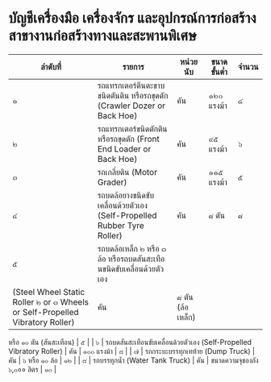 # บัญชีเครื่องมือ เครื่องจักร และอุปกรณ์การก่อสร้าง สาขางานก่อสร้างทางและสะพานพิเศษ

|  ลำดับที่ | รายการ | หน่วยนับ | ขนาดขั้นต่ำ | จำนวน  |
| --- | --- | --- | --- | --- |
|  ๑ | รถแทรกเตอร์ตีนตะขาบขนิดตันติน หรือรถขุดตัก (Crawler Dozer or Back Hoe) | คัน | ๑๒๐ แรงม้า | ๔  |
|  ๒ | รถแทรกเตอร์ขนิดตักติน หรือรถขุดตัก (Front End Loader or Back Hoe) | คัน | ๙๕ แรงม้า | ๖  |
|  ๓ | รถเกลี่ยติน (Motor Grader) | คัน | ๑๑๕ แรงม้า | ๕  |
|  ๔ | รถบดล้อยางขนิดขับเคลื่อนด้วยตัวเอง (Self-Propelled Rubber Tyre Roller) | คัน | ๘ ตัน | ๘  |
|  ๕ | รถบดล้อเหล็ก ๒ หรือ ๓ ล้อ หรือรถบดสันสะเทือนขนิดขับเคลื่อนด้วยตัวเอง
(Steel Wheel Static Roller ๒ or ๓ Wheels or Self-Propelled Vibratory Roller) | คัน | ๘ ตัน (ล้อเหล็ก)
หรือ
๑๐ ตัน (สันสะเทือน) | ๕  |
|  ๖ | รถบดสันสะเทือนขับเคลื่อนด้วยตัวเอง (Self-Propelled Vibratory Roller) | คัน | ๑๐๐ แรงม้า | ๘  |
|  ๗ | รถกระบะบรรทุกเทท้าย (Dump Truck) | คัน | ๖ หรือ ๑๐ ล้อ | ๑๒  |
|  ๘ | รถบรรทุกน้ำ (Water Tank Truck) | คัน | ขนาดความจุของถัง
๖,๐०० ลิตร | ๑๐  |